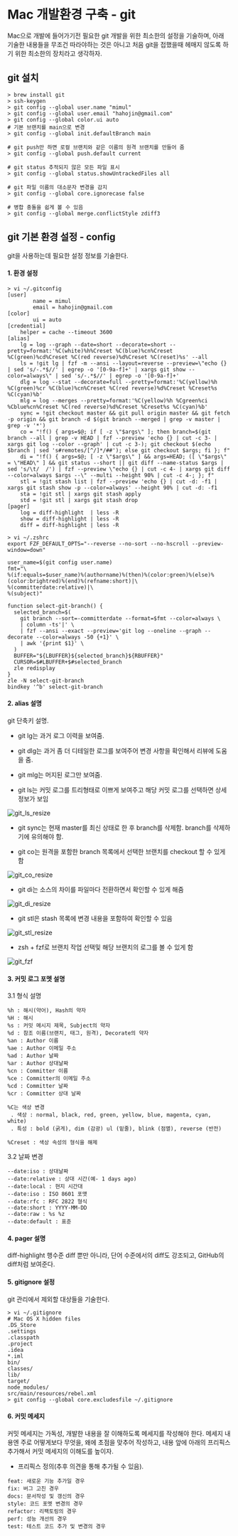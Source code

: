 Mac 개발환경 구축 - git
======================
Mac으로 개발에 들어가기전 필요한 git 개발을 위한 최소한의 설정을 기술하며, 아래 기술한 내용들을 무조건 따라야하는 것은 아니고 처음 git을 접했을때 헤매지 않도록 하기 위한 최소한의 장치라고 생각하자.

git 설치
---
```
> brew install git
> ssh-keygen
> git config --global user.name "mimul"
> git config --global user.email "hahojin@gmail.com"
> git config --global color.ui auto
# 기본 브랜치를 main으로 변경
> git config --global init.defaultBranch main

# git push만 하면 로컬 브랜치와 같은 이름의 원격 브랜치를 만들어 줌
> git config --global push.default current

# git status 추적되지 않은 모든 파일 표시
> git config --global status.showUntrackedFiles all

# git 파일 이름의 대소문자 변경을 감지
> git config --global core.ignorecase false

# 병합 충돌을 쉽게 볼 수 있음
> git config --global merge.conflictStyle zdiff3

```

git 기본 환경 설정 - config
---
git을 사용하는데 필요한 설정 정보를 기술한다.

#### 1. 환경 설정
```
> vi ~/.gitconfig
[user]
        name = mimul
        email = hahojin@gmail.com
[color]
        ui = auto
[credential]
    helper = cache --timeout 3600
[alias]
    lg = log --graph --date=short --decorate=short --pretty=format:'%C(white)%h%Creset %C(blue)%cn%Creset %C(green)%cd%Creset %C(red reverse)%d%Creset %C(reset)%s' --all
    ls = !git lg | fzf -m --ansi --layout=reverse --preview=\"echo {} | sed 's/-.*$//' | egrep -o '[0-9a-f]+' | xargs git show --color=always\" | sed 's/-.*$//' | egrep -o '[0-9a-f]+'
    dlg = log --stat --decorate=full --pretty=format:'%C(yellow)%h %C(green)%cr %C(blue)%cn%Creset %C(red reverse)%d%Creset %Creset%s %C(cyan)%b'
    mlg = log --merges --pretty=format:'%C(yellow)%h %Cgreen%ci %Cblue%cn%Creset %C(red reverse)%d%Creset %Creset%s %C(cyan)%b'
    sync = !git checkout master && git pull origin master && git fetch -p origin && git branch -d $(git branch --merged | grep -v master | grep -v '*')
    co = "!f() { args=$@; if [ -z \"$args\" ]; then branch=$(git branch --all | grep -v HEAD | fzf --preview 'echo {} | cut -c 3- | xargs git log --color --graph' | cut -c 3-); git checkout $(echo $branch | sed 's#remotes/[^/]*/##'); else git checkout $args; fi }; f"
    di = "!f() { args=$@; [ -z \"$args\" ] && args=HEAD; ([ \"$args\" = \"HEAD\" ] && git status --short || git diff --name-status $args | sed 's/\t/  /') | fzf --preview \"echo {} | cut -c 4- | xargs git diff --color=always $args --\" --multi --height 90% | cut -c 4-; }; f"
    stl = !git stash list | fzf --preview 'echo {} | cut -d: -f1 | xargs git stash show -p --color=always' --height 90% | cut -d: -f1
    sta = !git stl | xargs git stash apply
    std = !git stl | xargs git stash drop
[pager]
    log = diff-highlight  | less -R
    show = diff-highlight | less -R
    diff = diff-highlight | less -R

> vi ~/.zshrc
export FZF_DEFAULT_OPTS="--reverse --no-sort --no-hscroll --preview-window=down"

user_name=$(git config user.name)
fmt="\
%(if:equals=$user_name)%(authorname)%(then)%(color:green)%(else)%(color:brightred)%(end)%(refname:short)|\
%(committerdate:relative)|\
%(subject)"

function select-git-branch() {
  selected_branch=$(
    git branch --sort=-committerdate --format=$fmt --color=always \
    | column -ts'|' \
    | fzf --ansi --exact --preview='git log --oneline --graph --decorate --color=always -50 {+1}' \
    | awk '{print $1}' \
  )
  BUFFER="${LBUFFER}${selected_branch}${RBUFFER}"
  CURSOR=$#LBUFFER+$#selected_branch
  zle redisplay
}
zle -N select-git-branch
bindkey '^b' select-git-branch

```
#### 2. alias 설명
git 단축키 설명.
 - git lg는 과거 로그 이력을 보여줌.
 
 - git dlg는 과거 좀 더 디테일한 로그를 보여주어 변경 사항을 확인해서 리뷰에 도움을 줌.

 - git mlg는 머지된 로그만 보여줌.

 - git ls는 커밋 로그를 트리형태로 이쁘게 보여주고 해당 커밋 로그를 선택하면 상세 정보가 보임

![git_ls_resize](https://github.com/user-attachments/assets/02b0e857-3626-4391-8313-21143065fd38)

 
 - git sync는 현재 master를 최신 상태로 한 후 branch를 삭제함. branch를 삭제하기에 유의해야 함.

 - git co는 원격을 포함한 branch 목록에서 선택한 브랜치를 checkout 할 수 있게 함

![git_co_resize](https://github.com/user-attachments/assets/4775c2b6-1ba6-4e14-89eb-784fd642a749)

 - git di는 소스의 차이를 파일마다 전환하면서 확인할 수 있게 해줌

![git_di_resize](https://github.com/user-attachments/assets/9a793d4a-ea04-4dc2-b16a-409465fcff42)

 - git stl은 stash 목록에 변경 내용을 포함하여 확인할 수 있음

![git_stl_resize](https://github.com/user-attachments/assets/9ac2648e-d9c5-47a0-982b-ece1798fbd7f)

- zsh + fzf로 브랜치 작업 선택및 해당 브랜치의 로그를 볼 수 있게 함

![git_fzf](https://github.com/user-attachments/assets/b3ac16a0-c0de-46bb-8676-8470b3bf32f1)


#### 3. 커밋 로그 포멧 설명
3.1 형식 설명
```
%h : 해시(약어), Hash의 약자
%H : 해시
%s : 커밋 메시지 제목, Subject의 약자
%d : 참조 이름(브랜치, 태그, 원격), Decorate의 약자
%an : Author 이름
%ae : Author 이메일 주소
%ad : Author 날짜
%ar : Author 상대날짜
%cn : Committer 이름
%ce : Committer의 이메일 주소
%cd : Committer 날짜
%cr : Committer 상대 날짜

%C는 색상 변경
 . 색상 : normal, black, red, green, yellow, blue, magenta, cyan, white)
 . 특성 : bold (굵게), dim (감광) ul (밑줄), blink (점멸), reverse (반전)

%Creset : 색상 속성의 형식을 해제
```

3.2 날짜 변경
```
--date:iso : 상대날짜
--date:relative : 상대 시간(예- 1 days ago)
--date:local : 현지 시간대
--date:iso : ISO 8601 포맷
--date:rfc : RFC 2822 형식
--date:short : YYYY-MM-DD
--date:raw : %s %z
--date:default : 표준
```

#### 4. pager 설명
diff-highlight 행수준 diff 뿐만 아니라, 단어 수준에서의 diff도 강조되고, GitHub의 diff처럼 보여준다.

#### 5. gitignore 설정
git 관리에서 제외할 대상들을 기술한다.
```
> vi ~/.gitignore
# Mac OS X hidden files
.DS_Store
.settings
.classpath
.project
.idea
*.iml
bin/
classes/
lib/
target/
node_modules/
src/main/resources/rebel.xml
> git config --global core.excludesfile ~/.gitignore
```

#### 6. 커밋 메세지
커밋 메세지는 가독성, 개발한 내용을 잘 이해하도록 메세지를 작성해야 한다. 메세지 내용엔 주로 어떻게보다 무엇을, 왜에 초점을 맞추어 작성하고, 내용 앞에 아래의 프리픽스 추가해서 커밋 메세지의 이해도를 높이자.

 - 프리픽스 정의(추후 의견을 통해 추가될 수 있음).
```
feat: 새로운 기능 추가일 경우
fix: 버그 고친 경우
docs: 문서작성 및 갱신의 경우
style: 코드 포멧 변경의 경우
refactor: 리팩토링의 경우
perf: 성능 개선의 경우
test: 테스트 코드 추가 및 변경의 경우
```

[git_lg_google]: https://lh3.googleusercontent.com/ISo1HypVtwH6dEVCc9xXEK1OGCF6OvSmOBtUheLp70hkex3_N9cvG1uEDoZW3vllf5Cu4BnLIF6vI1sTjKLA5NIJ1f-mp6ChwC0m390ePB4onGTfEl5XVnAJwiGk5NjEQMHU-exhTK-CmgFz9H8h6zs4NrPGV67ZdIkJ4LjNvjWWkZRgoRFAq9-K8irLVD3NfdCQNPreWwGa3uOnPae6z1johka5s10HNIG2VlMiDe8Irlgn5Hvmqp8Dl4OEfN0yFPsF2tTLouedagVBr8o6zUcRvMWdqonKTcTeAXh0sEJRorwYHCpll2nNYS3-WLrDGlNlUHa0jY6DdyCm9PeqpKLWPjdB5Mn0XUzIW7ZXADJbLVlruwxwyWRjYes_beBCTUt8jCklAPTPMmHXqcXBXc0pcDVkek4IjSAQxaPTWpE946qgoWgaC4mpAAHHM_-FA1svKh3Nso5k_kHeHhMpj1xslhWft1Ig9yENfifdsRCzKgfqY93nfY3UfAGm2I_eQuZfh-x75jeOEft6INPY3_Niqn03c7eoE0XUXgV7j6Auyqca1mg6_zOh1o9nsuRpacziczv4eBmGwiqI4oPHLOlY-TGwyJ3igyE_e3roCR73LE-93HiptDIQttjGTq-g0uQAGZSrx1YGA9quENPncLscF1TuS4ZnKtcP03hoCwe1ym_kItva4g=w600-h361-no
[git_ls_resize_google]: https://lh3.googleusercontent.com/mosfGbi00MhOHolcaYDvTo-geKtaD4f6SdKE4H8st1lKePfqcUw6uScdOBFlF9j8UQ5NtYhOqshzLiGBO0s9dzwakIyykS8K47hjZtEj1OuhjC-oajHozvGKqkfcYCObSHQlFZgJgzuL_79ix_iFPIRB56Hs1ZdJGeuBS7ZO4E3-olov3VkGumRnYYgMKdlwXHwBtCaFmkFsa8giFUHq4Jp4hB3Fi7DJndaq0TYTirATjsgW62G7CMtg6DCtRYVaZx8X0WZbL47No1PlOyQBnWWiH4tYgbtm4nHza-MkLI0JqM-TOJ7n0_nXzUNFqgJEXta5hFwNS1rsCof5_QWveFR4p78zxHfzrI48SCfwnh7NTubxXfiYX-Oh7VmIbyJBfuA4_W16XE1JHgXgPR68wB4_D3iAW0l8mCDm7oJt-w1dUnM4HRLSbRo0KZWzkGUqzGuB_FC91tLRGcPWobswf9fDovnUU4CrxcoEEDQVISWgIO4uyt5i3mC0crbeoN-VfFFeEWqWwXcZnLxv0fnPTKfYkzZFurm_WO0_N-zkXjLqHZQxsRn3a8vN-vlauQGC2wdM1rvuybEjO9-i2q_IfrlBBSiYZTt2gir-EaRSJw5zZ4VQB2tiMextnExrqBBGcGRck-rKg1XAzRr835ehSreWADCUVcU73KTDRyrfeVy33jvn8kYMcw=w600-h373-no
[git_co_resize_google]: https://lh3.googleusercontent.com/BXhd3PCZlloNoaGboNhjqac0KIhaekqCTMiD_vkn4GdOnfjB7frgmG6Y92_zk_2ldOVihik_49xk-nXwlHOvolPPfPP9xoHw2T2akrphAI1eq9OiQ0tfVaVuB5Q15BMj5-bmKmJcEr242NIP0lCH4RL6Szn3BITZePvD5hiywJqmveSyHqf2SnWwHbNGB3Rq6Op9ZXxjpf1im9hzmtRn2youHTH92FHCmZZVX87V2BRhMZD3kqWEFLlDAPpKaEIGw-wfH1FcqL5yfIF8opkgMBcrhilwKOJWuy9I8llMyVMlQ1iVnQtLPSKnIT0DP4wwFGA8NkmkmWhzb8gOButoplqONXzvIV4sXgpEUvAUG9LcAc01B7pP4NKNk5KmcNzaooPK9-l8_mcg2BOqlwcTkbhT85gjVuNt_GiwSd_yxxxRWj6HAG9CQESm9KBbXyrrz9bRqxIRhrXRwZhQb7Wr3e0m0eRz9KhtUJ26sJrdVWuRBRUqaGq7v-iYxxcz6xxCp-bzL1zlL2QVl4g2iq1AyR70WGlaN90K4v6pe64mYNUq1dFRL-xn6FZTQK6P0cpjwUg0Mm5FOkiBBhuKc95NL7ew8v2WuQhOejhvcGMNLhynCBSHXbixwwwFx10CTMFG4aR938N3OJKNvmkpO5H8N2e-ls2UzJrdrYSzKcaUjBoNXgGt_C-KSA=w600-h336-no
[git_di_resize_google]: https://lh3.googleusercontent.com/Ca9fx46bXVggPQSLsGjcJC5qRpUj-UoJ8hfh5ZdCn1-wPSVpiLEgdG8LUu_wF9O7XU2SlhwIn9JjgwNMORgk320VvrRu6VN4xHjcvZGu3elYe16cb-StHdi7IFkZIVLw-CO5FAdAP32Btf0Wqkz4N72ap_-W3WT1mC9hL-fAyPWK80yNNGnvA9_mtKNl1IbtH7dBcw9lDE12udHyb_R_DXGqgBwWTu6XedU2sfOIZ_HdNz_cworAOTT3NSWn16Gi1LoHzga0rqoZFC-c_g83mzNkVUVgg7cSrpzZMVU4jEij6iCu7Tl4E4VDM20P2xPzHjgWbKoVlw9W2-R0GB8_-ZV9VPCiJfM7XQcirQOC8FxUZGl3tGz-Bjh-kr5ReEQmdIJCpns023CgC5JTDq6Y4sF6glYDnKhZFtkkNOCS0dBrmSfQ8sFuspRvwDsOzX8sVYwZtbg4GWfFIc6oYN2jhFXusos4b-YpIf0f769jtCLwCNoaUXWf1jR6Ewb1_RJgyJu58DJJ7UPppoYT2pjlO_ydeQjobmxt_dxRT63f8sDVuK4Lt9rSxn4B3sBOMVLu59eOZhTijR2juUhikVX_4dLi6j6m9RkmKsdBf8tlLDbrTJK9mJv5RRShZ0JqxSoywnehR_1kTPep5Jcqo98BvT440V4ywFqb1D5ZI_BkI5_Uy9PK-MtV3w=w600-h359-no
[git_stl_resize_google]: https://lh3.googleusercontent.com/YeKOKgpMh-RppIM00yKNQ6umqfxpnaXJVWzws1eW0AKtKn9ouT-gh0kTi_26j_3BjIC4tOU8WIODQWsqiTV9nEejgnEaLGhtsoegA6AW6HrH8lm__TWwGRc9oRmhFHauSgJ-zdT_okIggDC54_T-Htj6-Vun3dbNWtmyziPn4JMQT8PqgmjvhqnsZySXAXihtFm6TgFY9UesSv4oTzR4Qjg7zY89BJshl-3Q37Y_wl24VsMGShhBYFtCL5JdvTo_av2EdOQ7HWywWQEZhOzpd4uztAeTAUgQOFFXg9f8XwVVSmaqwMXa8hzIpAbJY0zCaT2lEz-WZUrS51DI7pIFBFneiZMirJUWaxxmB30sJG_DYfJJ58MOF85XRF8cuWwa9P7IA3XYjGTOg79xvelg3P9DcNXLTZcmH9JgjxgOylmyG_X8ZPdZY5XTs8MgW38moFzZKaOY-ISxgKBWVR3jbmPzP5OH_0fCUP1v19uZ9Kx42ZBj2Od1ARcCkv62V_l9S5AkgTD1T_29I06ijoZNpiSvYK7TlmdCZfTSvuvPC2lOWKvAPJjIQOPdw2_iPbEghyskfn0u6JSQs1eqpxhBjB8SaZU_cRRi0qv6xSmSUkc_g7nQYRGeZhbbFdXqo80x5QBiQR-6OB2QYVs9TuXU_nOMctBSEhRakKqHIG6Bc3BTkHR8YiwG6w=w600-h336-no
